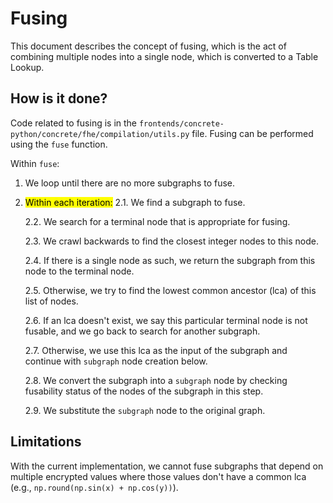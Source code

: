 # Fusing

This document describes the concept of fusing, which is the act of combining multiple nodes into a single node, which is converted to a Table Lookup.

## How is it done?

Code related to fusing is in the `frontends/concrete-python/concrete/fhe/compilation/utils.py` file. Fusing can be performed using the `fuse` function.

Within `fuse`:

1. We loop until there are no more subgraphs to fuse.
2. <mark style="background-color:yellow;">Within each iteration:</mark>
    2.1. We find a subgraph to fuse.

    2.2. We search for a terminal node that is appropriate for fusing.

    2.3. We crawl backwards to find the closest integer nodes to this node.

    2.4. If there is a single node as such, we return the subgraph from this node to the terminal node.

    2.5. Otherwise, we try to find the lowest common ancestor (lca) of this list of nodes.

    2.6. If an lca doesn't exist, we say this particular terminal node is not fusable, and we go back to search for another subgraph.

    2.7. Otherwise, we use this lca as the input of the subgraph and continue with `subgraph` node creation below.

    2.8. We convert the subgraph into a `subgraph` node by checking fusability status of the nodes of the subgraph in this step.

    2.9. We substitute the `subgraph` node to the original graph.

## Limitations

With the current implementation, we cannot fuse subgraphs that depend on multiple encrypted values where those values don't have a common lca (e.g., `np.round(np.sin(x) + np.cos(y))`).
